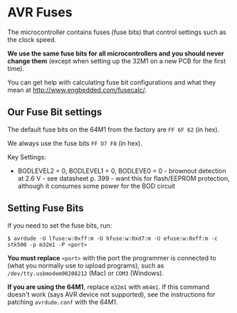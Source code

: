 # AVR Fuses

The microcontroller contains fuses (fuse bits) that control settings such as the clock speed.

**We use the same fuse bits for all microcontrollers and you should never change them** (except when setting up the 32M1 on a new PCB for the first time).

You can get help with calculating fuse bit configurations and what they mean at http://www.engbedded.com/fusecalc/.


## Our Fuse Bit settings

The default fuse bits on the 64M1 from the factory are `FF 6F 62` (in hex).

We always use the fuse bits `FF D7 F8` (in hex).

Key Settings:
- BODLEVEL2 = 0, BODLEVEL1 = 0, BODLEVE0 = 0 - brownout detection at 2.6 V - see datasheet p. 399 - want this for flash/EEPROM protection, although it consumes some power for the BOD circuit


## Setting Fuse Bits

If you need to set the fuse bits, run:

`$ avrdude -U lfuse:w:0xff:m -U hfuse:w:0xd7:m -U efuse:w:0xff:m -c stk500 -p m32m1 -P <port>`

**You must replace** `<port>`  with the port the programmer is connected to (what you normally use to upload programs), such as `/dev/tty.usbmodem00208212` (Mac) or `COM3` (Windows).

**If you are using the 64M1**, replace `m32m1` with `m64m1`. If this command doesn't work (says AVR device not supported), see the instructions for patching `avrdude.conf` with the 64M1.
